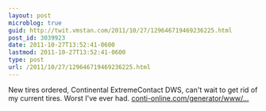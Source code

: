 ```yaml
---
layout: post
microblog: true
guid: http://twit.vmstan.com/2011/10/27/129646719469236225.html
post_id: 3039923
date: 2011-10-27T13:52:41-0600
lastmod: 2011-10-27T13:52:41-0600
type: post
url: /2011/10/27/129646719469236225.html
---
```

New tires ordered, Continental ExtremeContact DWS, can't wait to get rid of my current tires. Worst I've ever had. <a href="http://www.conti-online.com/generator/www/us/en/continental/automobile/themes/car_tires/performance/extreme_dws_en/extremecontact_dws_en.html">conti-online.com/generator/www/…</a>

